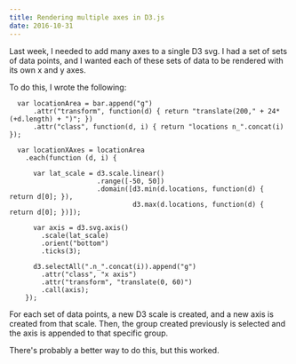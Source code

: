 ```yaml
---
title: Rendering multiple axes in D3.js
date: 2016-10-31
---
```


Last week, I needed to add many axes to a single D3 svg. I had a set of sets of data points, and I wanted each of these sets of data to be rendered with its own x and y axes.

To do this, I wrote the following:

~~~
  var locationArea = bar.append("g")
      .attr("transform", function(d) { return "translate(200," + 24*(+d.length) + ")"; })
      .attr("class", function(d, i) { return "locations n_".concat(i) });

  var locationXAxes = locationArea
    .each(function (d, i) {

      var lat_scale = d3.scale.linear()
                      .range([-50, 50])
                      .domain([d3.min(d.locations, function(d) { return d[0]; }),
                               d3.max(d.locations, function(d) { return d[0]; })]);

      var axis = d3.svg.axis()
        .scale(lat_scale)
        .orient("bottom")
        .ticks(3);

      d3.selectAll(".n_".concat(i)).append("g")
        .attr("class", "x axis")
        .attr("transform", "translate(0, 60)")
        .call(axis);
    });
~~~
 
 For each set of data points, a new D3 scale is created, and a new axis is created from that scale. Then, the group created previously is selected and the axis is appended to that specific group.

 There's probably a better way to do this, but this worked.